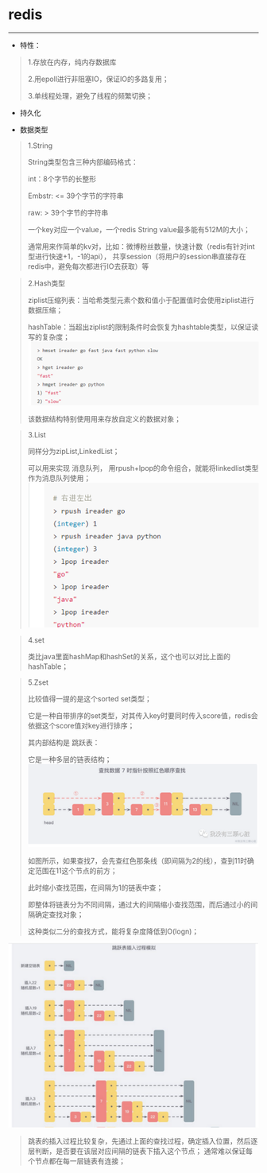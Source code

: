 # redis
----------

- 特性：
> 1.存放在内存，纯内存数据库
> 
> 2.用epoll进行非阻塞IO，保证IO的多路复用；
> 
> 3.单线程处理，避免了线程的频繁切换；
> 
- 持久化
> 
> 
- 数据类型
>
> 1.String
> 
> String类型包含三种内部编码格式：
> 
> int：8个字节的长整形
> 
> Embstr: <= 39个字节的字符串
> 
> raw: > 39个字节的字符串
> 
> 一个key对应一个value，一个redis String value最多能有512M的大小；
> 
> 通常用来作简单的kv对，比如：微博粉丝数量，快速计数（redis有针对int型进行快速+1，-1的api），
> 共享session（将用户的session串直接存在redis中，避免每次都进行IO去获取）等
> 

> 2.Hash类型
>
> ziplist压缩列表：当哈希类型元素个数和值小于配置值时会使用ziplist进行数据压缩；
> 
> hashTable：当超出ziplist的限制条件时会恢复为hashtable类型，以保证读写的复杂度；
![cdn](../../imgs/redis_data_1.png "redis_data")
> 
> 该数据结构特别使用用来存放自定义的数据对象；

>
> 3.List
>
> 同样分为zipList,LinkedList；
> 
> 可以用来实现 消息队列， 用rpush+lpop的命令组合，就能将linkedlist类型作为消息队列使用；
![cdn](../../imgs/redis_data_3.png "redis_data")

>
> 4.set
> 
> 类比java里面hashMap和hashSet的关系，这个也可以对比上面的hashTable；

>
> 5.Zset
> 
> 比较值得一提的是这个sorted set类型；
> 
> 它是一种自带排序的set类型，对其传入key时要同时传入score值，redis会依据这个score值对key进行排序；
> 
> 其内部结构是 跳跃表：
> 
> 它是一种多层的链表结构；
![cdn](../../imgs/jump_table.png "jump_table")
> 
> 如图所示，如果查找7，会先查红色那条线（即间隔为2的线），查到11时确定范围在11这个节点的前方；
> 
> 此时缩小查找范围，在间隔为1的链表中查；
> 
> 即整体将链表分为不同间隔，通过大的间隔缩小查找范围，而后通过小的间隔确定查找对象；
> 
> 这种类似二分的查找方式，能将复杂度降低到O(logn)；
> 
![cdn](../../imgs/jump_table_insert.png "jump_table")
>
> 跳表的插入过程比较复杂，先通过上面的查找过程，确定插入位置，然后逐层判断，是否要在该层对应间隔的链表下插入这个节点；
> 通常难以保证每个节点都在每一层链表有连接；
>